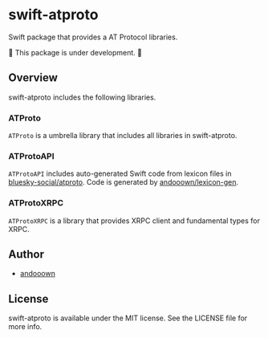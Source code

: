 # swift-atproto

Swift package that provides a AT Protocol libraries.

🚧 This package is under development. 🚧

## Overview
swift-atproto includes the following libraries.

### ATProto
`ATProto` is a umbrella library that includes all libraries in swift-atproto.

### ATProtoAPI
`ATProtoAPI` includes auto-generated Swift code from lexicon files in [bluesky-social/atproto](https://github.com/bluesky-social/atproto). Code is generated by [andooown/lexicon-gen](https://github.com/andooown/lexicon-gen).

### ATProtoXRPC
`ATProtoXRPC` is a library that provides XRPC client and fundamental types for XRPC.

## Author
- [andooown](https://github.com/andooown)

## License
swift-atproto is available under the MIT license. See the LICENSE file for more info.
